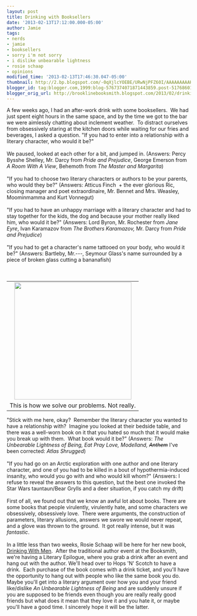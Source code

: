```yaml
---
layout: post
title: Drinking with Booksellers
date: '2013-02-13T17:12:00.000-05:00'
author: Jamie
tags:
- nerds
- jamie
- booksellers
- sorry i'm not sorry
- i dislike unbearable lightness
- rosie schaap
- opinions
modified_time: '2013-02-13T17:46:30.047-05:00'
thumbnail: http://2.bp.blogspot.com/-0qXjlcYOEBE/URwNjPFZ60I/AAAAAAAAAH8/o4GD3es7KCw/s72-c/photo+(12).JPG
blogger_id: tag:blogger.com,1999:blog-5767374071871443859.post-5176860131031946031
blogger_orig_url: http://brooklinebooksmith.blogspot.com/2013/02/drinking-with-booksellers.html
---
```


A few weeks ago, I had an after-work drink with some booksellers. &nbsp;We had just spent eight hours in the same space, and by the time we got to the bar we were aimlessly chatting about inclement weather. &nbsp;To distract ourselves from obsessively staring at the kitchen doors while waiting for our fries and beverages, I asked a question. "If you had to enter into a relationship with a literary character, who would it be?"<br /><br />We paused, looked at each other for a bit, and jumped in. (Answers: Percy Bysshe Shelley, Mr. Darcy from <i>Pride and Prejudice</i>, George Emerson from <i>A Room With A View</i>, Behemoth from <i>The Master and Margarita</i>)<br /><br />"If you had to choose two literary characters or authors to be your parents, who would they be?" (Answers: Atticus Finch &nbsp;+ the ever glorious Ric, closing manager and poet extraordinaire, Mr. Bennet and Mrs. Weasley, Moominmamma and Kurt Vonnegut)<br /><br />"If you had to have an unhappy marriage with a literary character and had to stay together for the kids, the dog and because your mother really liked him, who would it be?" (Answers: Lord Byron, Mr. Rochester from <i>Jane Eyre</i>, Ivan Karamazov from <i>The Brothers Karamazov, </i>Mr. Darcy from <i>Pride and Prejudice</i>)<br /><br />"If you had to get a character's name tattooed on your body, who would it be?" (Answers: Bartleby, Mr.---, Seymour Glass's name surrounded by a piece of broken glass cutting a bananafish)<br /><br /><br /><table cellpadding="0" cellspacing="0" class="tr-caption-container" style="float: left; margin-right: 1em; text-align: left;"><tbody><tr><td style="text-align: center;"><a href="http://2.bp.blogspot.com/-0qXjlcYOEBE/URwNjPFZ60I/AAAAAAAAAH8/o4GD3es7KCw/s1600/photo+(12).JPG" imageanchor="1" style="clear: left; margin-bottom: 1em; margin-left: auto; margin-right: auto;"><img border="0" height="320" src="http://2.bp.blogspot.com/-0qXjlcYOEBE/URwNjPFZ60I/AAAAAAAAAH8/o4GD3es7KCw/s320/photo+(12).JPG" width="320" /></a></td></tr><tr><td class="tr-caption" style="text-align: center;">This is how we solve our problems. Not really.</td></tr></tbody></table>"Stick with me here, okay? &nbsp;Remember the literary character you wanted to have a relationship with? &nbsp;Imagine you looked at their bedside table, and there was a well-worn book on it that you hated so much that it would make you break up with them. &nbsp;What book would it be?" (Answers: <i>The Unbearable Lightness of Being, Eat Pray Love, Modelland, </i><i style="text-decoration: line-through;">Anthem</i>&nbsp;I've been corrected:<i>&nbsp;Atlas Shrugged</i>)<br /><br />"If you had go on an Arctic exploration with one author and one literary character, and one of you had to be killed in a bout of hypothermia-induced insanity, who would you go with and who would kill whom?" (Answers: I refuse to reveal the answers to this question, but the best one invoked the Star Wars tauntaun/Bear Grylls and a deer situation, if you catch my drift)<br /><br />First of all, we found out that we know an awful lot about books. There are some books that people virulently, virulently hate, and some characters we obsessively, obsessively love. &nbsp;There were arguments, the construction of parameters, literary allusions, answers we swore we would never repeat, and a glove was thrown to the ground. &nbsp;It got really intense, but it was <i>fantastic</i>. <br /><br />In a little less than two weeks, Rosie Schaap will be here for her new book, <a href="http://www.brooklinebooksmith-shop.com/event/rosie-schaap-drinking-men" target="_blank">Drinking With Men</a>. &nbsp;After the traditional author event at the Booksmith, we're having a Literary Epilogue, where you grab a drink after an event and hang out with the author. We'll head over to Hops 'N' Scotch to have a drink. &nbsp;Each purchase of the book comes with a drink ticket, and you'll have the opportunity to hang out with people who like the same book you do. Maybe you'll get into a literary argument over how you and your friend like/dislike <i>An Unbearable Lightness of Being </i>and are suddenly unsure if you are supposed to be friends even though you are really really good friends but what does it mean that they love it and you hate it, or maybe you'll have a good time. I sincerely hope it will be the latter.